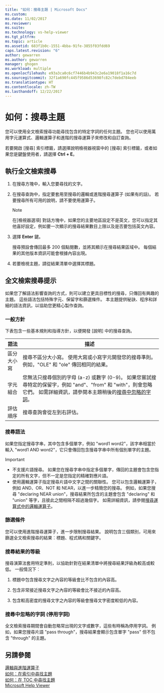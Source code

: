 ```yaml
---
title: "如何：搜尋主題 | Microsoft Docs"
ms.custom: 
ms.date: 11/02/2017
ms.reviewer: 
ms.suite: 
ms.technology: vs-help-viewer
ms.tgt_pltfrm: 
ms.topic: article
ms.assetid: 683f1b0c-1551-4bba-91fe-3855f03fdd69
caps.latest.revision: "6"
author: gewarren
ms.author: gewarren
manager: ghogen
ms.workload: multiple
ms.openlocfilehash: e93a3ca0c6cf7446b4b943c2e6a19018f1a16c7d
ms.sourcegitcommit: 32f1a690fc445f9586d53698fc82c7debd784eeb
ms.translationtype: HT
ms.contentlocale: zh-TW
ms.lasthandoff: 12/22/2017
---
```

# <a name="how-to-search-for-topics"></a>如何：搜尋主題
您可以使用全文檢索搜尋功能尋找包含的特定字詞的任何主題。 您也可以使用萬用字元運算式、邏輯運算子和進階的搜尋運算子來修改和自訂查詢。  
  
若要開啟 [搜尋] 索引標籤，請選擇說明檢視器視窗中的 [搜尋] 索引標籤，或者如果您是鍵盤使用者，請選擇 **Ctrl + E**。  
  
## <a name="to-perform-a-full-text-search"></a>執行全文檢索搜尋 
1.  在搜尋方塊中，輸入您要尋找的文字。  
  
2.  在搜尋查詢中，指定要套用至搜尋的邏輯或進階搜尋運算子 (如果有的話)。 若要搜尋所有可用的說明，請不要使用運算子。  
  
    > [!NOTE]
    >  在[檢視器選項] 對話方塊中，如果您的主要地區設定不是英文，您可以指定其他喜好設定，例如要一次顯示的搜尋結果數目上限以及是否要包括英文內容。  
  
3.  選擇 **Enter** 鍵。  
  
     搜尋預設會傳回最多 200 個點閱數，並將其顯示在搜尋結果區域中。 每個結果的其他版本資訊可能會根據內容出現。  
  
4.  若要檢視主題，請從結果清單中選擇其標題。

## <a name="full-text-search-tips"></a>全文檢索搜尋提示
如果您了解語法影響查詢的方式，則可以建立更具目標性的搜尋，只傳回有興趣的主題。 這些語法包括特殊字元、保留字和篩選條件。 本主題提供秘訣、程序和詳細的語法資訊，以協助您更精心製作查詢。
  
### <a name="general-guidelines"></a>一般方針  
下表包含一些基本規則和指導方針，以便開發 [說明] 中的搜尋查詢。  
  
|語法|描述|  
|------------|-----------------|  
|區分大小寫|搜尋不區分大小寫。 使用大寫或小寫字元開發您的搜尋準則。 例如，"OLE" 和 "ole" 傳回相同的結果。|  
|字元組合|您無法只搜尋個別的字母 (a-z) 或數字 (0-9)。 如果您嘗試搜尋特定的保留字，例如 "and"、"from" 和 "with"，則會忽略它們。 如需詳細資訊，請參閱本主題稍後的[搜尋中忽略的字詞](#stopwords)。|  
|評估順序|搜尋查詢會從左到右評估。|  
  
### <a name="search-syntax"></a>搜尋語法  
如果您指定搜尋字串，其中包含多個單字，例如 "word1 word2"，該字串相當於輸入 "word1 AND word2"，它只會傳回包含搜尋字串中所有個別單字的主題。  
  
> [!IMPORTANT]
> - 不支援片語搜尋。 如果您在搜尋字串中指定多個單字，傳回的主題會包含您指定的所有文字，但不一定是您指定的精確對應片語。  
> - 使用邏輯運算子指定搜尋片語中文字之間的關聯性。 您可以包含邏輯運算子，例如 AND、OR、NOT 和 NEAR，以進一步精簡您的搜尋。 例如，如果您搜尋 "declaring NEAR union"，搜尋結果所包含的主題會包含 "declaring" 和 "union" 等字，且彼此之間相隔不超過幾個字。 如需詳細資訊，請參閱[搜尋運算式中的邏輯運算子](../ide/logical-operators-in-search-expressions.md)。  
  
### <a name="filters"></a>篩選條件  
您可以使用進階搜尋運算子，進一步限制搜尋結果。 說明包含三個類別，可用來篩選全文檢索搜尋的結果︰標題、程式碼和關鍵字。
  
### <a name="ranking-of-search-results"></a>搜尋結果的等級  
搜尋演算法套用特定準則，以協助針對在結果清單中將搜尋結果評級為較高或較低。 一般情況下︰  
  
1.  標題中包含搜尋文字之內容的等級會比不包含的內容高。  
  
2.  包含非常接近搜尋文字之內容的等級會比不接近的內容高。  
  
3.  包含較高密度的搜尋文字之內容的等級會搜尋文字密度較低的內容。  
  
### <a name="stopwords"> 搜尋中忽略的字詞 (停用字詞) </a>
全文檢索搜尋期間會自動忽略常出現的文字或數字，這些有時稱為停用字詞。 例如，如果您搜尋片語 "pass through"，搜尋結果會顯示包含單字 "pass" 但不包含 "through" 的主題。  
  
## <a name="see-also"></a>另請參閱
[邏輯與進階運算子](../ide/logical-operators-in-search-expressions.md)  
[如何：在索引中尋找主題](../ide/how-to-find-topics-in-the-index.md)  
[如何：在 TOC 中尋找主題](../ide/how-to-find-topics-in-the-table-of-contents.md)  
[Microsoft Help Viewer](../ide/microsoft-help-viewer.md)